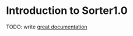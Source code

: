 # Introduction to Sorter1.0

TODO: write [great documentation](http://jacobian.org/writing/great-documentation/what-to-write/)
